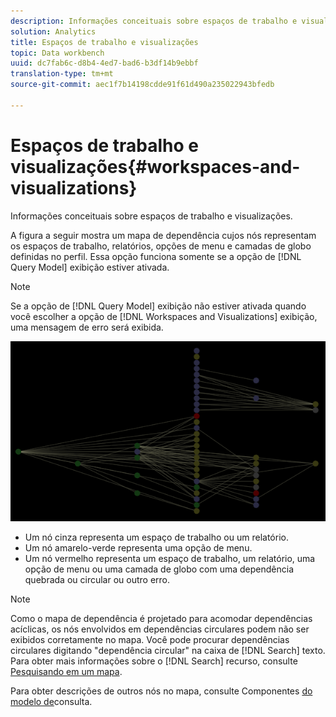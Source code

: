 ```yaml
---
description: Informações conceituais sobre espaços de trabalho e visualizações.
solution: Analytics
title: Espaços de trabalho e visualizações
topic: Data workbench
uuid: dc7fab6c-d8b4-4ed7-bad6-b3df14b9ebbf
translation-type: tm+mt
source-git-commit: aec1f7b14198cdde91f61d490a235022943bfedb

---
```



# Espaços de trabalho e visualizações{#workspaces-and-visualizations}

Informações conceituais sobre espaços de trabalho e visualizações.

A figura a seguir mostra um mapa de dependência cujos nós representam os espaços de trabalho, relatórios, opções de menu e camadas de globo definidas no perfil. Essa opção funciona somente se a opção de [!DNL Query Model] exibição estiver ativada.

>[!NOTE]
>
>Se a opção de [!DNL Query Model] exibição não estiver ativada quando você escolher a opção de [!DNL Workspaces and Visualizations] exibição, uma mensagem de erro será exibida.

![](assets/vis_DependencyMap_QueryModelandWorkspaces.png)

* Um nó cinza representa um espaço de trabalho ou um relatório.
* Um nó amarelo-verde representa uma opção de menu.
* Um nó vermelho representa um espaço de trabalho, um relatório, uma opção de menu ou uma camada de globo com uma dependência quebrada ou circular ou outro erro.

>[!NOTE]
>
>Como o mapa de dependência é projetado para acomodar dependências acíclicas, os nós envolvidos em dependências circulares podem não ser exibidos corretamente no mapa. Você pode procurar dependências circulares digitando &quot;dependência circular&quot; na caixa de [!DNL Search] texto. Para obter mais informações sobre o [!DNL Search] recurso, consulte [Pesquisando em um mapa](../../../../../home/c-get-started/c-admin-intrf/c-dataset-mgrs/c-dep-maps/t-srch-map.md#task-a1e7065a538d46c78a7d28676d880dfb).

Para obter descrições de outros nós no mapa, consulte Componentes [do modelo de](../../../../../home/c-get-started/c-admin-intrf/c-dataset-mgrs/c-dep-maps/c-qry-mod-comp.md#concept-32c6dadd32f74179b026c7e96d47710f)consulta.
